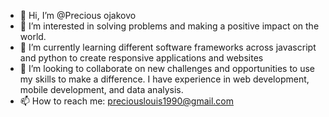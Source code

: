 - 👋 Hi, I’m @Precious ojakovo
- 👀 I’m interested in solving problems and making a positive impact on the world. 
- 🌱 I’m currently learning different software frameworks across javascript and python to create responsive applications and websites
- 💞️ I’m looking to collaborate on new challenges and opportunities to use my skills to make a difference. I have experience in web development, mobile development, and data analysis.
- 📫 How to reach me: preciouslouis1990@gmail.com

<!---
Pojakovo/Pojakovo is a ✨ special ✨ repository because its `README.md` (this file) appears on your GitHub profile.
You can click the Preview link to take a look at your changes.
--->
